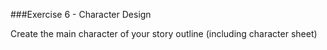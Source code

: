###Exercise 6 - Character Design

Create the main character of your story outline (including character sheet)
